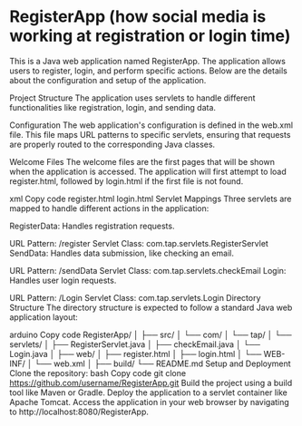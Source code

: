 <h1>RegisterApp (how social media is working at registration or login time)</h1>
This is a Java web application named RegisterApp. The application allows users to register, login, and perform specific actions. Below are the details about the configuration and setup of the application.

Project Structure
The application uses servlets to handle different functionalities like registration, login, and sending data.

Configuration
The web application's configuration is defined in the web.xml file. This file maps URL patterns to specific servlets, ensuring that requests are properly routed to the corresponding Java classes.

Welcome Files
The welcome files are the first pages that will be shown when the application is accessed. The application will first attempt to load register.html, followed by login.html if the first file is not found.

xml
Copy code
<welcome-file-list>
  <welcome-file>register.html</welcome-file>
  <welcome-file>login.html</welcome-file>
</welcome-file-list>
Servlet Mappings
Three servlets are mapped to handle different actions in the application:

RegisterData: Handles registration requests.

URL Pattern: /register
Servlet Class: com.tap.servlets.RegisterServlet
SendData: Handles data submission, like checking an email.

URL Pattern: /sendData
Servlet Class: com.tap.servlets.checkEmail
Login: Handles user login requests.

URL Pattern: /Login
Servlet Class: com.tap.servlets.Login
Directory Structure
The directory structure is expected to follow a standard Java web application layout:

arduino
Copy code
RegisterApp/
│
├── src/
│   └── com/
│       └── tap/
│           └── servlets/
│               ├── RegisterServlet.java
│               ├── checkEmail.java
│               └── Login.java
│
├── web/
│   ├── register.html
│   ├── login.html
│   └── WEB-INF/
│       └── web.xml
│
├── build/
└── README.md
Setup and Deployment
Clone the repository:
bash
Copy code
git clone https://github.com/username/RegisterApp.git
Build the project using a build tool like Maven or Gradle.
Deploy the application to a servlet container like Apache Tomcat.
Access the application in your web browser by navigating to http://localhost:8080/RegisterApp.
